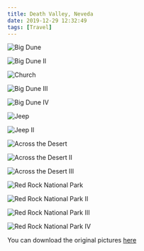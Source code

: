 ```yaml
---
title: Death Valley, Neveda
date: 2019-12-29 12:32:49
tags: [Travel]
---
```


![Big Dune](Mojave-dune.jpg)

<!--truncate-->

![Big Dune II](Mojave-dune2.jpg)

![Church](Mojave-church.jpg)

![Big Dune III](Mojave-dune3.jpg)

![Big Dune IV](Mojave-dune4.jpg)

![Jeep](Mojave-Jeep.jpg)

![Jeep II](Mojave-Jeep2.jpg)

![Across the Desert](Mojave-desert.jpg)

![Across the Desert II](Mojave-highway.jpg)

![Across the Desert III](Mojave-Mustang.jpg)

![Red Rock National Park](Mojave-redrocks.jpg)

![Red Rock National Park II](Mojave-redrocks2.jpg)

![Red Rock National Park III](Mojave-redrocks3.jpg)

![Red Rock National Park IV](Mojave-redrocks4.jpg)

You can download the original pictures [here](https://imgur.com/user/gazcn007/posts)
